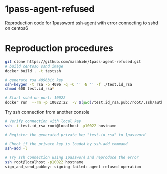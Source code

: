# 1pass-agent-refused
Reproduction code for 1password ssh-agent with error connecting to sshd on centos6


# Reproduction procedures

```bash
git clone https://github.com/masahide/1pass-agent-refused.git
# build centos6 sshd image
docker build . -t testssh

# generate rsa 4096bit key
ssh-keygen -t rsa -b 4096 -q -C '' -N '' -f ./test.id_rsa 
chmod 600 test.id_rsa*

# Start sshd on port: 10022
docker run  --rm -p 10022:22  -v $(pwd)/test.id_rsa.pub:/root/.ssh/authorized_keys testssh /usr/sbin/sshd -d

```

Try ssh connection from another console
```bash
# Verify connection with local key
ssh -i test.id_rsa root@localhost -p10022 hostname

# Register the generated private key "test.id_rsa" to 1password

# Check if the private key is loaded by ssh-add command
ssh-add -l

# Try ssh connection using 1password and reproduce the error
ssh root@localhost -p10022 hostname
sign_and_send_pubkey: signing failed: agent refused operation
```
